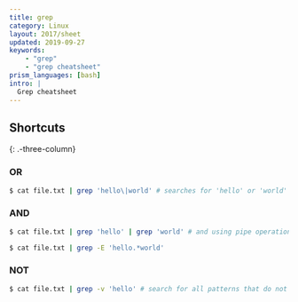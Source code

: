 ```yaml
---
title: grep
category: Linux
layout: 2017/sheet
updated: 2019-09-27
keywords:
    - "grep"
    - "grep cheatsheet"
prism_languages: [bash]
intro: |
  Grep cheatsheet
---
```


Shortcuts
---------
{: .-three-column}

### OR

```bash
$ cat file.txt | grep 'hello\|world' # searches for 'hello' or 'world'
```

### AND

```bash
$ cat file.txt | grep 'hello' | grep 'world' # and using pipe operation

$ cat file.txt | grep -E 'hello.*world'
```

### NOT

```bash
$ cat file.txt | grep -v 'hello' # search for all patterns that do not have 'hello'
```
